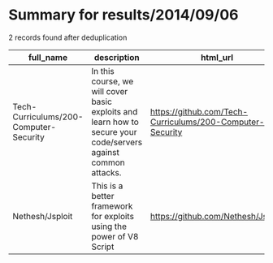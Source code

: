 
# Summary for results/2014/09/06
    
2 records found after deduplication

| full_name | description | html_url | matched_list | matched_count | pushed_at | size | stargazers_count | language | forks_count | vul_ids |
|----------------------------------------|----------------------------------------------------------------------------------------------------------------|-----------------------------------------------------------|----------------|-----------------|---------------------------|--------|--------------------|------------|---------------|-----------|
| Tech-Curriculums/200-Computer-Security | In this course, we will cover basic exploits and learn how to secure your code/servers against common attacks. | https://github.com/Tech-Curriculums/200-Computer-Security | ['exploit'] | 1 | 2014-09-06 17:02:46+00:00 | 120 | 0 | | 0 | [] |
| Nethesh/Jsploit | This is a better framework for exploits using the power of V8 Script | https://github.com/Nethesh/Jsploit | ['exploit'] | 1 | 2014-09-06 01:53:33+00:00 | 120 | 0 | JavaScript | 0 | [] |
